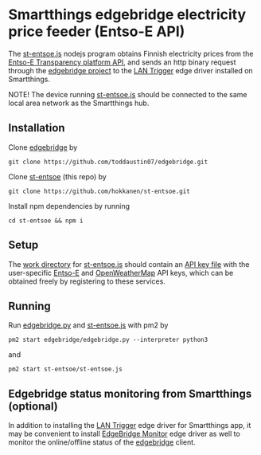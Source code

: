 # Smartthings edgebridge electricity price feeder (Entso-E API)

The [st-entsoe.js](st-entsoe.js) nodejs program obtains Finnish electricity prices from the [Entso-E Transparency platform API](https://transparency.entsoe.eu/), and sends an http binary request through the [edgebridge project](https://github.com/toddaustin07/edgebridge) to the [LAN Trigger](https://github.com/toddaustin07/lantrigger) edge driver installed on Smartthings. 

NOTE! The device running [st-entsoe.js](st-entsoe.js) should be connected to the same local area network as the Smartthings hub.

## Installation

Clone [edgebridge](https://github.com/toddaustin07/edgebridge/) by
```
git clone https://github.com/toddaustin07/edgebridge.git
```
Clone [st-entsoe](https://github.com/hokkanen/st-entsoe) (this repo) by
```
git clone https://github.com/hokkanen/st-entsoe.git
```

Install npm dependencies by running
```
cd st-entsoe && npm i
```

## Setup
The [work directory](workspace) for [st-entsoe.js](st-entsoe.js) should contain an [API key file](workspace/apikey) with the user-specific [Entso-E](https://transparency.entsoe.eu/) and [OpenWeatherMap](https://home.openweathermap.org/) API keys, which can be obtained freely by registering to these services.

## Running
Run [edgebridge.py](https://github.com/toddaustin07/edgebridge/edgebridge.py) and [st-entsoe.js](st-entsoe.js) with pm2 by
```
pm2 start edgebridge/edgebridge.py --interpreter python3
```
and
```
pm2 start st-entsoe/st-entsoe.js
```

## Edgebridge status monitoring from Smartthings (optional)
In addition to installing the [LAN Trigger](https://github.com/toddaustin07/lantrigger) edge driver for Smartthings app, it may be convenient to install [EdgeBridge Monitor](https://github.com/toddaustin07/edgebridge#optional-edgebridge-server-monitoring) edge driver as well to monitor the online/offline status of the [edgebridge](https://github.com/toddaustin07/edgebridge/) client.
